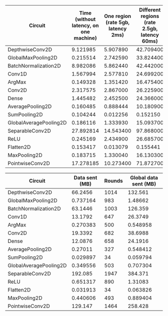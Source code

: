 | Circuit | Time (without latency, on one machine) | One region (rate 5gb, latency 2ms) | Different regions (rate 2.5gb, latency 60ms) |
| --- | --- | --- | --- |
| DepthwiseConv2D | 9.121985 | 5.907890 | 42.709400 |
| GlobalMaxPooling2D | 0.215514 | 2.742590 | 33.824400 |
| BatchNormalization2D | 8.982086 | 5.862440 | 42.442000 |
| Conv1D | 1.567994 | 2.577810 | 24.699200 |
| ArgMax | 0.149328 | 1.351420 | 16.475400 |
| Conv2D | 2.317575 | 2.867000 | 26.225900 |
| Dense | 1.445482 | 2.452500 | 24.366000 |
| AveragePooling2D | 0.160485 | 0.888444 | 10.180900 |
| SumPooling2D | 0.104244 | 0.012256 | 0.152150 |
| GlobalAveragePooling2D | 0.186116 | 1.333930 | 15.093700 |
| SeparableConv2D | 27.892814 | 14.543400 | 97.868000 |
| ReLU | 0.245169 | 2.434900 | 26.685700 |
| Flatten2D | 0.153417 | 0.013079 | 0.155441 |
| MaxPooling2D | 0.183715 | 1.330040 | 16.130300 |
| PointwiseConv2D | 17.278185 | 10.273400 | 71.872700 |


| Circuit | Data sent (MB) | Rounds | Global data sent (MB) |
| --- | --- | --- | --- |
| DepthwiseConv2D | 66.2456 | 1014 | 132.561 |
| GlobalMaxPooling2D | 0.737164 | 983 | 1.48662 |
| BatchNormalization2D | 63.1446 | 1003 | 126.359 |
| Conv1D | 13.1792 | 647 | 26.3749 |
| ArgMax | 0.270383 | 500 | 0.548958 |
| Conv2D | 19.3392 | 682 | 38.6988 |
| Dense | 12.0876 | 658 | 24.1916 |
| AveragePooling2D | 0.27011 | 327 | 0.548412 |
| SumPooling2D | 0.029897 | 34 | 0.059794 |
| GlobalAveragePooling2D | 0.349556 | 503 | 0.707304 |
| SeparableConv2D | 192.085 | 1947 | 384.371 |
| ReLU | 0.651317 | 890 | 1.31083 |
| Flatten2D | 0.031913 | 34 | 0.063826 |
| MaxPooling2D | 0.440606 | 493 | 0.889404 |
| PointwiseConv2D | 129.147 | 1464 | 258.428 |
